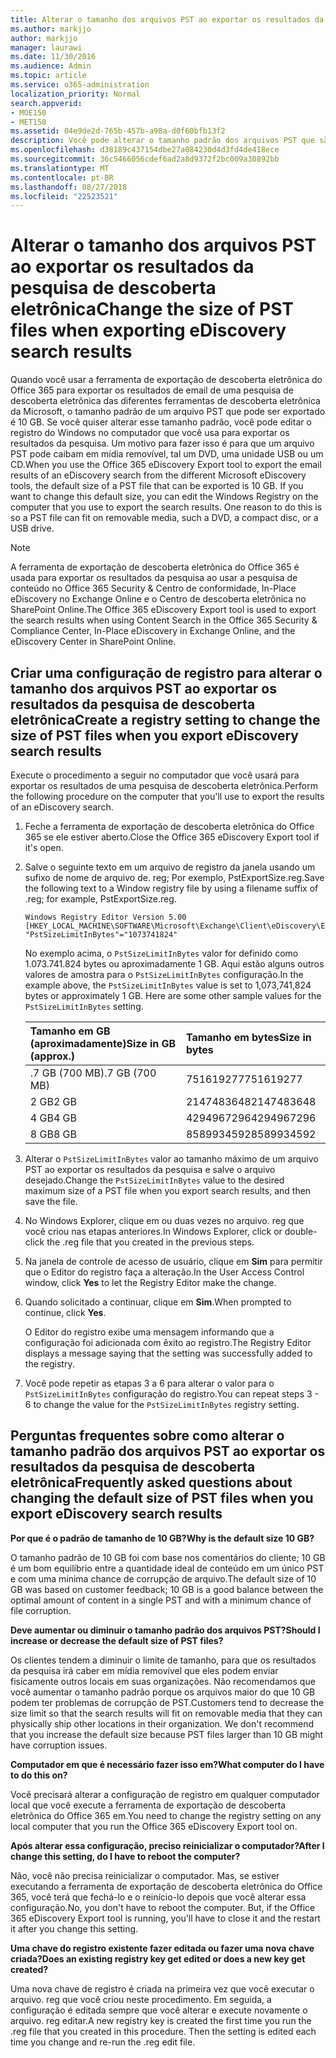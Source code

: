 ```yaml
---
title: Alterar o tamanho dos arquivos PST ao exportar os resultados da pesquisa de descoberta eletrônica
ms.author: markjjo
author: markjjo
manager: laurawi
ms.date: 11/30/2016
ms.audience: Admin
ms.topic: article
ms.service: o365-administration
localization_priority: Normal
search.appverid:
- MOE150
- MET150
ms.assetid: 04e9de2d-765b-457b-a98a-d0f60bfb13f2
description: Você pode alterar o tamanho padrão dos arquivos PST que são dowloaded ao seu computador ao exportar os resultados da pesquisa de descoberta eletrônica.
ms.openlocfilehash: d38189c437154dbe27a084230d4d3fd4de418ece
ms.sourcegitcommit: 36c5466056cdef6ad2a8d9372f2bc009a30892bb
ms.translationtype: MT
ms.contentlocale: pt-BR
ms.lasthandoff: 08/27/2018
ms.locfileid: "22523521"
---
```

# <a name="change-the-size-of-pst-files-when-exporting-ediscovery-search-results"></a><span data-ttu-id="3411e-103">Alterar o tamanho dos arquivos PST ao exportar os resultados da pesquisa de descoberta eletrônica</span><span class="sxs-lookup"><span data-stu-id="3411e-103">Change the size of PST files when exporting eDiscovery search results</span></span>

<span data-ttu-id="3411e-p101">Quando você usar a ferramenta de exportação de descoberta eletrônica do Office 365 para exportar os resultados de email de uma pesquisa de descoberta eletrônica das diferentes ferramentas de descoberta eletrônica da Microsoft, o tamanho padrão de um arquivo PST que pode ser exportado é 10 GB. Se você quiser alterar esse tamanho padrão, você pode editar o registro do Windows no computador que você usa para exportar os resultados da pesquisa. Um motivo para fazer isso é para que um arquivo PST pode caibam em mídia removível, tal um DVD, uma unidade USB ou um CD.</span><span class="sxs-lookup"><span data-stu-id="3411e-p101">When you use the Office 365 eDiscovery Export tool to export the email results of an eDiscovery search from the different Microsoft eDiscovery tools, the default size of a PST file that can be exported is 10 GB. If you want to change this default size, you can edit the Windows Registry on the computer that you use to export the search results. One reason to do this is so a PST file can fit on removable media, such a DVD, a compact disc, or a USB drive.</span></span> 
  
> [!NOTE]
>  <span data-ttu-id="3411e-107">A ferramenta de exportação de descoberta eletrônica do Office 365 é usada para exportar os resultados da pesquisa ao usar a pesquisa de conteúdo no Office 365 Security &amp; Centro de conformidade, In-Place eDiscovery no Exchange Online e o Centro de descoberta eletrônica no SharePoint Online.</span><span class="sxs-lookup"><span data-stu-id="3411e-107">The Office 365 eDiscovery Export tool is used to export the search results when using Content Search in the Office 365 Security &amp; Compliance Center, In-Place eDiscovery in Exchange Online, and the eDiscovery Center in SharePoint Online.</span></span> 
  
## <a name="create-a-registry-setting-to-change-the-size-of-pst-files-when-you-export-ediscovery-search-results"></a><span data-ttu-id="3411e-108">Criar uma configuração de registro para alterar o tamanho dos arquivos PST ao exportar os resultados da pesquisa de descoberta eletrônica</span><span class="sxs-lookup"><span data-stu-id="3411e-108">Create a registry setting to change the size of PST files when you export eDiscovery search results</span></span>

<span data-ttu-id="3411e-109">Execute o procedimento a seguir no computador que você usará para exportar os resultados de uma pesquisa de descoberta eletrônica.</span><span class="sxs-lookup"><span data-stu-id="3411e-109">Perform the following procedure on the computer that you'll use to export the results of an eDiscovery search.</span></span>
  
1. <span data-ttu-id="3411e-110">Feche a ferramenta de exportação de descoberta eletrônica do Office 365 se ele estiver aberto.</span><span class="sxs-lookup"><span data-stu-id="3411e-110">Close the Office 365 eDiscovery Export tool if it's open.</span></span> 
    
2. <span data-ttu-id="3411e-111">Salve o seguinte texto em um arquivo de registro da janela usando um sufixo de nome de arquivo de. reg; Por exemplo, PstExportSize.reg.</span><span class="sxs-lookup"><span data-stu-id="3411e-111">Save the following text to a Window registry file by using a filename suffix of .reg; for example, PstExportSize.reg.</span></span> 
    
    ```
    Windows Registry Editor Version 5.00
    [HKEY_LOCAL_MACHINE\SOFTWARE\Microsoft\Exchange\Client\eDiscovery\ExportTool]
    "PstSizeLimitInBytes"="1073741824"
    ```

    <span data-ttu-id="3411e-p102">No exemplo acima, o `PstSizeLimitInBytes` valor for definido como 1.073.741.824 bytes ou aproximadamente 1 GB. Aqui estão alguns outros valores de amostra para o `PstSizeLimitInBytes` configuração.</span><span class="sxs-lookup"><span data-stu-id="3411e-p102">In the example above, the  `PstSizeLimitInBytes` value is set to 1,073,741,824 bytes or approximately 1 GB. Here are some other sample values for the  `PstSizeLimitInBytes` setting.</span></span> 
    
    |<span data-ttu-id="3411e-114">**Tamanho em GB (aproximadamente)**</span><span class="sxs-lookup"><span data-stu-id="3411e-114">**Size in GB (approx.)**</span></span>|<span data-ttu-id="3411e-115">**Tamanho em bytes**</span><span class="sxs-lookup"><span data-stu-id="3411e-115">**Size in bytes**</span></span>|
    |:-----|:-----|
    |<span data-ttu-id="3411e-116">.7 GB (700 MB)</span><span class="sxs-lookup"><span data-stu-id="3411e-116">.7 GB (700 MB)</span></span>  <br/> |<span data-ttu-id="3411e-117">751619277</span><span class="sxs-lookup"><span data-stu-id="3411e-117">751619277</span></span>  <br/> |
    |<span data-ttu-id="3411e-118">2 GB</span><span class="sxs-lookup"><span data-stu-id="3411e-118">2 GB</span></span>  <br/> |<span data-ttu-id="3411e-119">2147483648</span><span class="sxs-lookup"><span data-stu-id="3411e-119">2147483648</span></span>  <br/> |
    |<span data-ttu-id="3411e-120">4 GB</span><span class="sxs-lookup"><span data-stu-id="3411e-120">4 GB</span></span>  <br/> |<span data-ttu-id="3411e-121">4294967296</span><span class="sxs-lookup"><span data-stu-id="3411e-121">4294967296</span></span>  <br/> |
    |<span data-ttu-id="3411e-122">8 GB</span><span class="sxs-lookup"><span data-stu-id="3411e-122">8 GB</span></span>  <br/> |<span data-ttu-id="3411e-123">8589934592</span><span class="sxs-lookup"><span data-stu-id="3411e-123">8589934592</span></span>  <br/> |
   
3. <span data-ttu-id="3411e-124">Alterar o `PstSizeLimitInBytes` valor ao tamanho máximo de um arquivo PST ao exportar os resultados da pesquisa e salve o arquivo desejado.</span><span class="sxs-lookup"><span data-stu-id="3411e-124">Change the `PstSizeLimitInBytes` value to the desired maximum size of a PST file when you export search results, and then save the file.</span></span> 
    
4. <span data-ttu-id="3411e-125">No Windows Explorer, clique em ou duas vezes no arquivo. reg que você criou nas etapas anteriores.</span><span class="sxs-lookup"><span data-stu-id="3411e-125">In Windows Explorer, click or double-click the .reg file that you created in the previous steps.</span></span>
    
5. <span data-ttu-id="3411e-126">Na janela de controle de acesso de usuário, clique em **Sim** para permitir que o Editor do registro faça a alteração.</span><span class="sxs-lookup"><span data-stu-id="3411e-126">In the User Access Control window, click **Yes** to let the Registry Editor make the change.</span></span> 
    
6. <span data-ttu-id="3411e-127">Quando solicitado a continuar, clique em **Sim**.</span><span class="sxs-lookup"><span data-stu-id="3411e-127">When prompted to continue, click **Yes**.</span></span>
    
    <span data-ttu-id="3411e-128">O Editor do registro exibe uma mensagem informando que a configuração foi adicionada com êxito ao registro.</span><span class="sxs-lookup"><span data-stu-id="3411e-128">The Registry Editor displays a message saying that the setting was successfully added to the registry.</span></span>
    
7. <span data-ttu-id="3411e-129">Você pode repetir as etapas 3 a 6 para alterar o valor para o `PstSizeLimitInBytes` configuração do registro.</span><span class="sxs-lookup"><span data-stu-id="3411e-129">You can repeat steps 3 - 6 to change the value for the  `PstSizeLimitInBytes` registry setting.</span></span> 
  
## <a name="frequently-asked-questions-about-changing-the-default-size-of-pst-files-when-you-export-ediscovery-search-results"></a><span data-ttu-id="3411e-130">Perguntas frequentes sobre como alterar o tamanho padrão dos arquivos PST ao exportar os resultados da pesquisa de descoberta eletrônica</span><span class="sxs-lookup"><span data-stu-id="3411e-130">Frequently asked questions about changing the default size of PST files when you export eDiscovery search results</span></span>

 <span data-ttu-id="3411e-131">**Por que é o padrão de tamanho de 10 GB?**</span><span class="sxs-lookup"><span data-stu-id="3411e-131">**Why is the default size 10 GB?**</span></span>
  
<span data-ttu-id="3411e-132">O tamanho padrão de 10 GB foi com base nos comentários do cliente; 10 GB é um bom equilíbrio entre a quantidade ideal de conteúdo em um único PST e com uma mínima chance de corrupção de arquivo.</span><span class="sxs-lookup"><span data-stu-id="3411e-132">The default size of 10 GB was based on customer feedback; 10 GB is a good balance between the optimal amount of content in a single PST and with a minimum chance of file corruption.</span></span>
  
 <span data-ttu-id="3411e-133">**Deve aumentar ou diminuir o tamanho padrão dos arquivos PST?**</span><span class="sxs-lookup"><span data-stu-id="3411e-133">**Should I increase or decrease the default size of PST files?**</span></span>
  
<span data-ttu-id="3411e-p103">Os clientes tendem a diminuir o limite de tamanho, para que os resultados da pesquisa irá caber em mídia removível que eles podem enviar fisicamente outros locais em suas organizações. Não recomendamos que você aumentar o tamanho padrão porque os arquivos maior do que 10 GB podem ter problemas de corrupção de PST.</span><span class="sxs-lookup"><span data-stu-id="3411e-p103">Customers tend to decrease the size limit so that the search results will fit on removable media that they can physically ship other locations in their organization. We don't recommend that you increase the default size because PST files larger than 10 GB might have corruption issues.</span></span>
  
 <span data-ttu-id="3411e-136">**Computador em que é necessário fazer isso em?**</span><span class="sxs-lookup"><span data-stu-id="3411e-136">**What computer do I have to do this on?**</span></span>
  
<span data-ttu-id="3411e-137">Você precisará alterar a configuração de registro em qualquer computador local que você execute a ferramenta de exportação de descoberta eletrônica do Office 365 em.</span><span class="sxs-lookup"><span data-stu-id="3411e-137">You need to change the registry setting on any local computer that you run the Office 365 eDiscovery Export tool on.</span></span>
  
 <span data-ttu-id="3411e-138">**Após alterar essa configuração, preciso reinicializar o computador?**</span><span class="sxs-lookup"><span data-stu-id="3411e-138">**After I change this setting, do I have to reboot the computer?**</span></span>
  
<span data-ttu-id="3411e-p104">Não, você não precisa reinicializar o computador. Mas, se estiver executando a ferramenta de exportação de descoberta eletrônica do Office 365, você terá que fechá-lo e o reinício-lo depois que você alterar essa configuração.</span><span class="sxs-lookup"><span data-stu-id="3411e-p104">No, you don't have to reboot the computer. But, if the Office 365 eDiscovery Export tool is running, you'll have to close it and the restart it after you change this setting.</span></span>
  
 <span data-ttu-id="3411e-141">**Uma chave do registro existente fazer editada ou fazer uma nova chave criada?**</span><span class="sxs-lookup"><span data-stu-id="3411e-141">**Does an existing registry key get edited or does a new key get created?**</span></span>
  
<span data-ttu-id="3411e-p105">Uma nova chave de registro é criada na primeira vez que você executar o arquivo. reg que você criou neste procedimento. Em seguida, a configuração é editada sempre que você alterar e execute novamente o arquivo. reg editar.</span><span class="sxs-lookup"><span data-stu-id="3411e-p105">A new registry key is created the first time you run the .reg file that you created in this procedure. Then the setting is edited each time you change and re-run the .reg edit file.</span></span>
